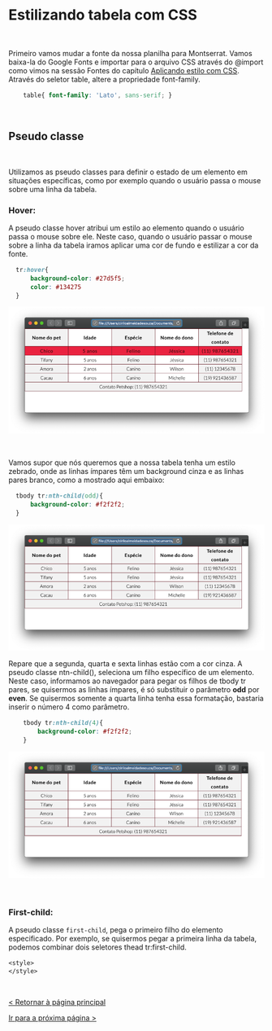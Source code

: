 # Estilizando tabela com CSS
  
  
&nbsp;
  
  
Primeiro vamos mudar a fonte da nossa planilha para Montserrat. Vamos baixa-la do Google Fonts e importar para o arquivo CSS através do @import como vimos na sessão Fontes do capítulo [Aplicando estilo com CSS](9-Aplicando-estilo-com-CSS.md).
Através do seletor table, altere a propriedade font-family.

```css
    table{ font-family: 'Lato', sans-serif; }
```
  
  
&nbsp;
  
  
## Pseudo classe
  
  
&nbsp;
  
  
Utilizamos as pseudo classes para definir o estado de um elemento em situações específicas, como por exemplo quando o usuário passa o mouse sobre uma linha da tabela.

### Hover:
A pseudo classe hover atribui um estilo ao elemento quando o usuário passa o mouse sobre ele. Neste caso, quando o usuário passar o mouse sobre a linha da tabela iramos aplicar uma cor de fundo e estilizar a cor da fonte.


```css
  tr:hover{
      background-color: #27d5f5;
      color: #134275
  }
```
  
  
![Pseudo Classe](imagens/pseudo-classe.png)

  
  
&nbsp;
  
  
Vamos supor que nós queremos que a nossa tabela tenha um estilo zebrado, onde as linhas ímpares têm um background cinza e as linhas pares branco, como a mostrado aqui embaixo:

```css
  tbody tr:nth-child(odd){
      background-color: #f2f2f2;
  }
```
  
  
![Ntn-child](imagens/ntn-child.png)
  
  
Repare que a segunda, quarta e sexta linhas estão com a cor cinza.
A pseudo classe ntn-child(), seleciona um filho específico de um elemento. Neste caso, informamos ao navegador para pegar os filhos de tbody tr pares, se quisermos as linhas ímpares, é só substituir o parâmetro **odd** por **even**.
Se quisermos somente a quarta linha tenha essa formatação, bastaria inserir o número 4 como parâmetro.

```css
    tbody tr:nth-child(4){
        background-color: #f2f2f2;
    }
```
  
  
![Ntn-child(4)](imagens/ntn-child4.png)
  
  
&nbsp;
  
  
### First-child:
A pseudo classe ```first-child```, pega o primeiro filho do elemento especificado. Por exemplo, se quisermos pegar a primeira linha da tabela, podemos combinar dois seletores thead tr:first-child.

  



```
<style>
</style>
```

  
  
&nbsp;
  
  
[< Retornar à página principal](../README.md)
  
  
[Ir para a próxima página >](14-Formulários.md)

